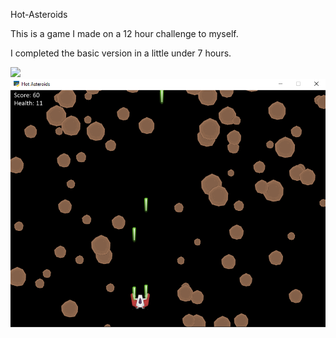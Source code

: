 Hot-Asteroids

This is a game I made on a 12 hour challenge to myself.

I completed the basic version in a little under 7 hours.

![](/art/Hot_Asteroids-Play-1.gif?raw=true)
![Alt text](/art/Hot_Asteroids-Screen-1.png?raw=true)
